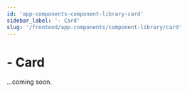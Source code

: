 ```yaml
---
id: 'app-components-component-library-card'
sidebar_label: '- Card'
slug: '/frontend/app-components/component-library/card'
---
```


# - Card

...coming soon.

